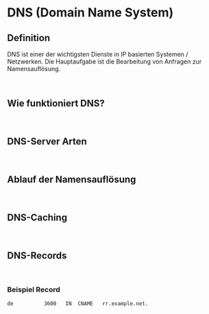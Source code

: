 # DNS (Domain Name System)

## Definition
DNS ist einer der wichtigsten Dienste in IP basierten Systemen / Netzwerken. Die Hauptaufgabe ist die Bearbeitung von Anfragen zur Namensauflösung. 

<br>

## Wie funktioniert DNS?

<br>

## DNS-Server Arten

<br>

## Ablauf der Namensauflösung

<br>

## DNS-Caching

<br>

## DNS-Records

<br>

### Beispiel Record
```
de          3600   IN  CNAME   rr.example.net.
```